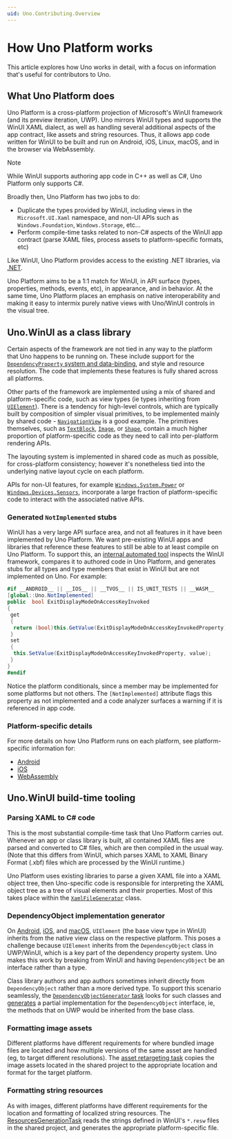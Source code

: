 ```yaml
---
uid: Uno.Contributing.Overview
---
```


# How Uno Platform works

This article explores how Uno works in detail, with a focus on information that's useful for contributors to Uno.

## What Uno Platform does

Uno Platform is a cross-platform projection of Microsoft's WinUI framework (and its preview iteration, UWP). Uno mirrors WinUI types and supports the WinUI XAML dialect, as well as handling several additional aspects of the app contract, like assets and string resources. Thus, it allows app code written for WinUI to be built and run on Android, iOS, Linux, macOS, and in the browser via WebAssembly.

> [!NOTE]
> While WinUI supports authoring app code in C++ as well as C#, Uno Platform only supports C#.

Broadly then, Uno Platform has two jobs to do:

* Duplicate the types provided by WinUI, including views in the `Microsoft.UI.Xaml` namespace, and non-UI APIs such as `Windows.Foundation`, `Windows.Storage`, etc...
* Perform compile-time tasks related to non-C# aspects of the WinUI app contract (parse XAML files, process assets to platform-specific formats, etc)

Like WinUI, Uno Platform provides access to the existing .NET libraries, via [.NET](https://dotnet.microsoft.com/en-us/).

Uno Platform aims to be a 1:1 match for WinUI, in API surface (types, properties, methods, events, etc), in appearance, and in behavior. At the same time, Uno Platform places an emphasis on native interoperability and making it easy to intermix purely native views with Uno/WinUI controls in the visual tree.

## Uno.WinUI as a class library

Certain aspects of the framework are not tied in any way to the platform that Uno happens to be running on. These include support for the [`DependencyProperty` system and data-binding](https://learn.microsoft.com/windows/uwp/xaml-platform/dependency-properties-overview), and style and resource resolution. The code that implements these features is fully shared across all platforms.

Other parts of the framework are implemented using a mix of shared and platform-specific code, such as view types (ie types inheriting from [`UIElement`](https://learn.microsoft.com/uwp/api/windows.ui.xaml.uielement)). There is a tendency for high-level controls, which are typically built by composition of simpler visual primitives, to be implemented mainly by shared code - [`NavigationView`](https://github.com/unoplatform/uno/tree/master/src/Uno.UI/UI/Xaml/Controls/NavigationView) is a good example. The primitives themselves, such as [`TextBlock`](https://github.com/unoplatform/uno/tree/master/src/Uno.UI/UI/Xaml/Controls/TextBlock), [`Image`](https://github.com/unoplatform/uno/tree/master/src/Uno.UI/UI/Xaml/Controls/Image), or [`Shape`](https://github.com/unoplatform/uno/tree/master/src/Uno.UI/UI/Xaml/Shapes), contain a much higher proportion of platform-specific code as they need to call into per-platform rendering APIs.

The layouting system is implemented in shared code as much as possible, for cross-platform consistency; however it's nonetheless tied into the underlying native layout cycle on each platform.

APIs for non-UI features, for example [`Windows.System.Power`](../features/windows-system-power.md) or [`Windows.Devices.Sensors`](../features/windows-devices-sensors.md), incorporate a large fraction of platform-specific code to interact with the associated native APIs.

### Generated `NotImplemented` stubs

WinUI has a very large API surface area, and not all features in it have been implemented by Uno Platform. We want pre-existing WinUI apps and libraries that reference these features to still be able to at least compile on Uno Platform. To support this, an [internal automated tool](https://github.com/unoplatform/uno/tree/master/src/Uno.UWPSyncGenerator) inspects the WinUI framework, compares it to authored code in Uno Platform, and generates stubs for all types and type members that exist in WinUI but are not implemented on Uno. For example:

```csharp
#if __ANDROID__ || __IOS__ || __TVOS__ || IS_UNIT_TESTS || __WASM__
[global::Uno.NotImplemented]
public  bool ExitDisplayModeOnAccessKeyInvoked
{
 get
 {
  return (bool)this.GetValue(ExitDisplayModeOnAccessKeyInvokedProperty);
 }
 set
 {
  this.SetValue(ExitDisplayModeOnAccessKeyInvokedProperty, value);
 }
}
#endif
```

Notice the platform conditionals, since a member may be implemented for some platforms but not others. The `[NotImplemented]` attribute flags this property as not implemented and a code analyzer surfaces a warning if it is referenced in app code.

### Platform-specific details

For more details on how Uno Platform runs on each platform, see platform-specific information for:

* [Android](uno-internals-android.md)
* [iOS](uno-internals-ios.md)
* [WebAssembly](uno-internals-wasm.md)

## Uno.WinUI build-time tooling

### Parsing XAML to C# code

This is the most substantial compile-time task that Uno Platform carries out. Whenever an app or class library is built, all contained XAML files are parsed and converted to C# files, which are then compiled in the usual way. (Note that this differs from WinUI, which parses XAML to XAML Binary Format (.xbf) files which are processed by the WinUI runtime.)

Uno Platform uses existing libraries to parse a given XAML file into a XAML object tree, then Uno-specific code is responsible for interpreting the XAML object tree as a tree of visual elements and their properties. Most of this takes place within the [`XamlFileGenerator`](https://github.com/unoplatform/uno/blob/master/src/SourceGenerators/Uno.UI.SourceGenerators/XamlGenerator/XamlFileGenerator.cs) class.

### DependencyObject implementation generator

On [Android](uno-internals-android.md), [iOS](uno-internals-ios.md), and [macOS](uno-internals-macos.md), `UIElement` (the base view type in WinUI) inherits from the native view class on the respective platform. This poses a challenge because `UIElement` inherits from the `DependencyObject` class in UWP/WinUI, which is a key part of the dependency property system. Uno makes this work by breaking from WinUI and having `DependencyObject` be an interface rather than a type.

Class library authors and app authors sometimes inherit directly from `DependencyObject` rather than a more derived type. To support this scenario seamlessly, the [`DependencyObjectGenerator` task](https://github.com/unoplatform/uno/blob/master/src/SourceGenerators/Uno.UI.SourceGenerators/DependencyObject/DependencyObjectGenerator.cs) looks for such classes and [generates](https://github.com/unoplatform/Uno.SourceGeneration) a partial implementation for the `DependencyObject` interface, ie, the methods that on UWP would be inherited from the base class.

### Formatting image assets

Different platforms have different requirements for where bundled image files are located and how multiple versions of the same asset are handled (eg, to target different resolutions). The [asset retargeting task](https://github.com/unoplatform/uno/blob/master/src/SourceGenerators/Uno.UI.Tasks/Assets/RetargetAssets.cs) copies the image assets located in the shared project to the appropriate location and format for the target platform.

### Formatting string resources

As with images, different platforms have different requirements for the location and formatting of localized string resources. The [ResourcesGenerationTask](https://github.com/unoplatform/uno/blob/master/src/SourceGenerators/Uno.UI.Tasks/ResourcesGenerator/ResourcesGenerationTask.cs) reads the strings defined in WinUI's `*.resw` files in the shared project, and generates the appropriate platform-specific file.
